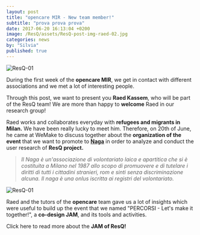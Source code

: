 ```yaml
---
layout: post
title: "opencare MIR - New team member!"
subtitle: "prova prova prova"
date: 2017-06-20 16:13:04 +0200
image: /ResQ/assets/ResQ-post-img-raed-02.jpg
categories: news
by: "Silvia"
published: true
---
```


<img src="https://opencarecc.github.io/ResQ/assets/ResQ-post-img-raed-02.jpg" alt="ResQ-01">

During the first week of the <b>opencare MIR</b>, we get in contact with different associations and we met a lot of interesting people.

Through this post, we want to present you <b>Raed Kassem</b>, who will be part of the ResQ team! We are more than happy to <b>welcome</b> Raed in our research group!

Raed works and collaborates everyday with <b>refugees and migrants in Milan.</b> We have been really lucky to meet him.
Therefore, on 20th of June, he came at WeMake to discuss together about the <b>organization of the event</b> that we want to promote to <b>[Naga](http://www.naga.it/)</b> in order to analyze and conduct the user research of <b>ResQ project.</b>

<blockquote><i>Il Naga è un'associazione di volontariato laica e apartitica che si è costituita a Milano nel 1987 allo scopo di promuovere e di tutelare i diritti di tutti i cittadini stranieri, rom e sinti senza discriminazione alcuna. Il naga è una onlus iscritta ai registri del volontariato.</i></blockquote>

<img src="https://opencarecc.github.io/ResQ/assets/ResQ-post-img-jam.jpg" alt="ResQ-01">

Raed and the tutors of the <b>opencare</b> team gave us a lot of insights which were useful to build up the event that we named "PERCORSI - Let's make it together!", a <b>co-design JAM</b>, and its tools and activities.

Click here to read more about the <b>JAM of ResQ!</b>
